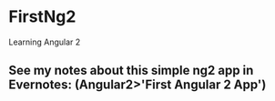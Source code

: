 # FirstNg2
Learning Angular 2

## See my notes about this simple ng2 app in Evernotes: (Angular2>'First Angular 2 App')
